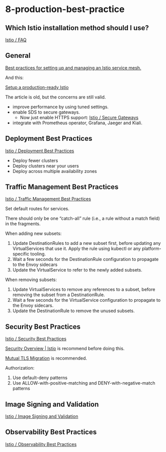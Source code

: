 # 8-production-best-practice

## Which Istio installation method should I use?

[Istio / FAQ](https://istio.io/latest/about/faq/#install-method-selection)

## General

[Best practices for setting up and managing an Istio service mesh.](https://istio.io/latest/docs/ops/best-practices/)
 
And this:

[Setup a production-ready Istio](https://lapee79.github.io/en/article/setup-a-production-ready-istio/)

The article is old, but the concerns are still valid.

- improve performance by using tuned settings.
- enable SDS to secure gateways.
  * Now just enable HTTPS support: [Istio / Secure Gateways](https://istio.io/latest/docs/tasks/traffic-management/ingress/secure-ingress/)
- integrate with Prometheus operator, Grafana, Jaeger and Kiali.

## Deployment Best Practices

[Istio / Deployment Best Practices](https://istio.io/latest/docs/ops/best-practices/deployment/)

- Deploy fewer clusters
- Deploy clusters near your users
- Deploy across multiple availability zones

## Traffic Management Best Practices

[Istio / Traffic Management Best Practices](https://istio.io/latest/docs/ops/best-practices/traffic-management/)

Set default routes for services.

There should only be one “catch-all” rule (i.e., a rule without a match field) in the fragments. 

When adding new subsets:

1. Update DestinationRules to add a new subset first, before updating any VirtualServices that use it. Apply the rule using kubectl or any platform-specific tooling.
2. Wait a few seconds for the DestinationRule configuration to propagate to the Envoy sidecars
3. Update the VirtualService to refer to the newly added subsets.

When removing subsets:

1. Update VirtualServices to remove any references to a subset, before removing the subset from a DestinationRule.
2. Wait a few seconds for the VirtualService configuration to propagate to the Envoy sidecars.
3. Update the DestinationRule to remove the unused subsets.

## Security Best Practices

[Istio / Security Best Practices](https://istio.io/latest/docs/ops/best-practices/security/)

[Security Overview | Istio](https://istio.io/latest/docs/concepts/security/)
is recommend before doing this.

[Mutual TLS Migration](https://istio.io/latest/docs/tasks/security/authentication/mtls-migration/)
is recommended.

Authorization:

1. Use default-deny patterns
2. Use ALLOW-with-positive-matching and DENY-with-negative-match patterns

## Image Signing and Validation

[Istio / Image Signing and Validation](https://istio.io/latest/docs/ops/best-practices/image-signing-validation/)

## Observability Best Practices

[Istio / Observability Best Practices](https://istio.io/latest/docs/ops/best-practices/observability/)